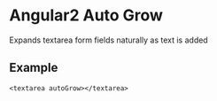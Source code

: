 # Angular2 Auto Grow
Expands textarea form fields naturally as text is added

## Example
    <textarea autoGrow></textarea>